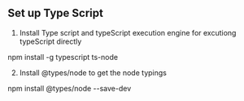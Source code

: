 ## Set up Type Script
1. Install Type script and typeScript execution engine for excutiong typeScript directly

npm install -g typescript  ts-node 

2. Install  @types/node to get the node typings

npm install @types/node --save-dev